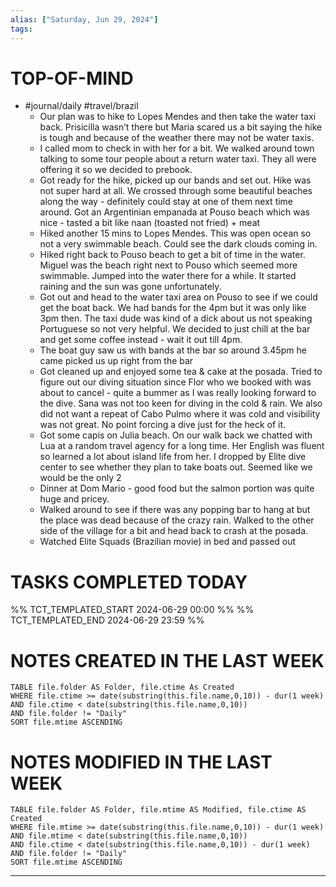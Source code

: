 ```yaml
---
alias: ["Saturday, Jun 29, 2024"]
tags: 
---
```



# TOP-OF-MIND
- #journal/daily #travel/brazil 
	- Our plan was to hike to Lopes Mendes and then take the water taxi back. Prisicilla wasn’t there but Maria scared us a bit saying the hike is tough and because of the weather there may not be water taxis.
	- I called mom to check in with her for a bit. We walked around town talking to some tour people about a return water taxi. They all were offering it so we decided to prebook. 
	- Got ready for the hike, picked up our bands and set out. Hike was not super hard at all. We crossed through some beautiful beaches along the way - definitely could stay at one of them next time around. Got an Argentinian empanada at Pouso beach which was nice - tasted a bit like naan (toasted not fried) + meat
	- Hiked another 15 mins to Lopes Mendes. This was open ocean so not a very swimmable beach. Could see the dark clouds coming in.
	- Hiked right back to Pouso beach to get a bit of time in the water. Miguel was the beach right next to Pouso which seemed more swimmable. Jumped into the water there for a while. It started raining and the sun was gone unfortunately.
	- Got out and head to the water taxi area on Pouso to see if we could get the boat back. We had bands for the 4pm but it was only like 3pm then. The taxi dude was kind of a dick about us not speaking Portuguese so not very helpful. We decided to just chill at the bar and get some coffee instead - wait it out till 4pm.
	- The boat guy saw us with bands at the bar so around 3.45pm he came picked us up right from the bar
	- Got cleaned up and enjoyed some tea & cake at the posada. Tried to figure out our diving situation since Flor who we booked with was about to cancel - quite a bummer as I was really looking forward to the dive. Sana was not too keen for diving in the cold & rain. We also did not want a repeat of Cabo Pulmo where it was cold and visibility was not great. No point forcing a dive just for the heck of it.
	- Got some capis on Julia beach. On our walk back we chatted with Lua at a random travel agency for a long time. Her English was fluent so learned a lot about island life from her. I dropped by Elite dive center to see whether they plan to take boats out. Seemed like we would be the only 2
	- Dinner at Dom Mario - good food but the salmon portion was quite huge and pricey.
	- Walked around to see if there was any popping bar to hang at but the place was dead because of the crazy rain. Walked to the other side of the village for a bit and head back to crash at the posada. 
	- Watched Elite Squads (Brazilian movie) in bed and passed out

# TASKS COMPLETED TODAY
%% TCT_TEMPLATED_START 2024-06-29 00:00 %%
%% TCT_TEMPLATED_END 2024-06-29 23:59 %%


# NOTES CREATED IN THE LAST WEEK
``` dataview
TABLE file.folder AS Folder, file.ctime As Created
WHERE file.ctime >= date(substring(this.file.name,0,10)) - dur(1 week) 
AND file.ctime < date(substring(this.file.name,0,10)) 
AND file.folder != "Daily"
SORT file.mtime ASCENDING
```

# NOTES MODIFIED IN THE LAST WEEK
``` dataview
TABLE file.folder AS Folder, file.mtime AS Modified, file.ctime AS Created
WHERE file.mtime >= date(substring(this.file.name,0,10)) - dur(1 week)
AND file.mtime < date(substring(this.file.name,0,10))
AND file.ctime < date(substring(this.file.name,0,10)) - dur(1 week)
AND file.folder != "Daily"
SORT file.mtime ASCENDING
```
---
